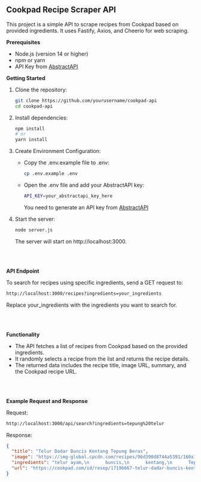 ## Cookpad Recipe Scraper API
This project is a simple API to scrape recipes from Cookpad based on provided ingredients. It uses Fastify, Axios, and Cheerio for web scraping.

**Prerequisites**
- Node.js (version 14 or higher)
- npm or yarn
- API Key from [AbstractAPI](https://www.abstractapi.com/)

**Getting Started**
1. Clone the repository:
   ```bash
   git clone https://github.com/yourusername/cookpad-api
   cd cookpad-api
   ```

2. Install dependencies:
   ```bash
   npm install
   # or
   yarn install
   ```

3. Create Environment Configuration:
   - Copy the .env.example file to .env:
     ```bash
     cp .env.example .env
     ```
   - Open the .env file and add your AbstractAPI key:
     ```bash
     API_KEY=your_abstractapi_key_here
     ```
     You need to generate an API key from [AbstractAPI](https://www.abstractapi.com/)

4. Start the server:
    ```bash
    node server.js  
    ```
    The server will start on http://localhost:3000.

<br>
<br>

**API Endpoint**

To search for recipes using specific ingredients, send a GET request to:
```bash
http://localhost:3000/recipes?ingredients=your_ingredients
```
Replace your_ingredients with the ingredients you want to search for.

<br>
<br>

**Functionality**
- The API fetches a list of recipes from Cookpad based on the provided ingredients.
- It randomly selects a recipe from the list and returns the recipe details.
- The returned data includes the recipe title, image URL, summary, and the Cookpad recipe URL.

<br>
<br>

**Example Request and Response**

Request:
```bash
http://localhost:3000/api/search?ingredients=tepung%20telur
```

Response:
```json
{
  "title": "Telur Dadar Buncis Kentang Tepung Beras",
  "image": "https://img-global.cpcdn.com/recipes/96d390d8744a5391/160x176cq30/telur-dadar-buncis-kentang-tepung-beras-foto-resep-utama.jpg",
  "ingredients": "telur ayam,\n      buncis,\n      kentang,\n      Tepung beras,\n      Bahan lainya :,\n      cabe giling,\n      garam,\n      kaldu bubuk,\n      lada bubuk,\n      air putih,\n      minyak goreng",
  "url": "https://cookpad.com/id/resep/17196667-telur-dadar-buncis-kentang-tepung-beras"
}
```
